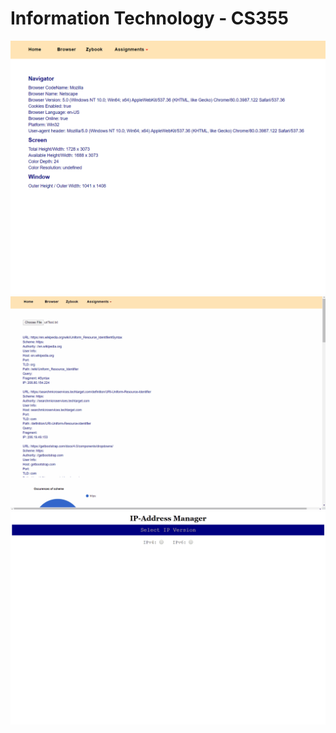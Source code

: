 # Information Technology - CS355


![browser info](images/355_website.png)
![url analyzer](images/url-analyzer.gif)
![ip analyzer](images/ip-analyzer.gif)
